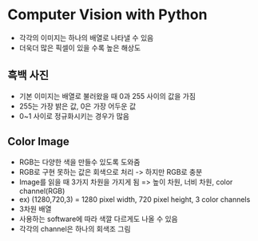 # Computer Vision with Python

- 각각의 이미지는 하나의 배열로 나타낼 수 있음
- 더욱더 많은 픽셀이 있을 수록 높은 해상도

## 흑백 사진
- 기본 이미지는 배열로 불러왔을 때 0과 255 사이의 값을 가짐
- 255는 가장 밝은 값, 0은 가장 어두운 값
- 0~1 사이로 정규화시키는 경우가 많음

## Color Image
- RGB는 다양한 색을 만들수 있도록 도와줌
- RGB로 구현 못하는 값은 회색으로 처리 -> 하지만 RGB로 충분
- Image를 읽을 때 3가지 차원을 가지게 됨 => 높이 차원, 너비 차원, color channel(RGB)
- ex) (1280,720,3) = 1280 pixel width, 720 pixel height, 3 color channels
- 3차원 배열
- 사용하는 software에 따라 색깔 다르게도 나올 수 있음
- 각각의 channel은 하나의 회색조 그림
